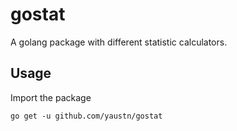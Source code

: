 # gostat 

A golang package with different statistic calculators.

## Usage

Import the package
```
go get -u github.com/yaustn/gostat
```
